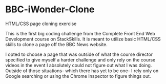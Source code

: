 # BBC-iWonder-Clone
HTML/CSS page cloning exercise

This is the first big coding challenge from the Complete Front End Web Development course on StackSkills. It is meant to utilize basic
HTML/CSS skills to clone a page off the BBC News website. 

I opted to choose a page that was outside of what the course director specified to give myself a harder challenge and only rely
on the course videos in the event I absolutely could not figure out what I was doing. Outside of those situations- which there has yet
to be one- I rely only on Google searching or using the Chrome Inspector to figure things out.
